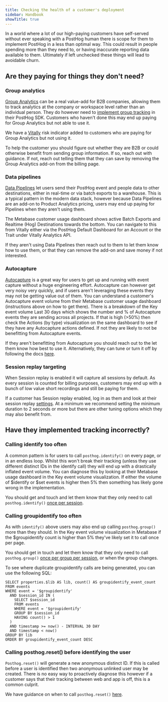 ```yaml
---
title: Checking the health of a customer's deployment
sidebar: Handbook
showTitle: true
---
```


In a world where a lot of our high-paying customers have self-served without 
ever speaking with a PostHog human there is scope for them to implement PostHog 
in a less than optimal way.  This could result in people spending more than they
need to, or having inaccurate reporting data available to them.  Ultimately if 
left unchecked these things will lead to avoidable churn.

## Are they paying for things they don't need?

### Group analytics

[Group Analytics](/docs/product-analytics/group-analytics) can be a real value-add for B2B companies, allowing them to track
analytics at the company or workspace level rather than an individual person.  They 
do however need to [implement group tracking](/docs/product-analytics/group-analytics#how-to-create-groups) in their PostHog SDK.  Customers who haven't 
done this may end up paying for Group Analytics but not able to use it.

We have a [Vitally](https://posthog.vitally-eu.io/) risk indicator added to customers who are paying for Group Analytics 
but not using it.  

To help the customer you should figure out whether they are B2B or could otherwise benefit
from sending group information.  If so, reach out with guidance.  If not, reach out telling 
them that they can save by removing the Group Analytics add-on from the billing page.

### Data pipelines

[Data Pipelines](/docs/cdp) let users send their PostHog event and people data to other destinations, either in real-time or via batch exports to a warehouse.  This is a typical pattern in the modern data stack, however because Data Pipelines are an add-on to Product Analytics pricing, users may end up paying for Pipelines when they aren't using them.

The Metabase customer usage dashboard shows active Batch Exports and Realtime (Hog) Destinations towards the bottom.  You can navigate to this from Vitally either via the PostHog Default Dashboard for an Account or the Trait under Vitally Analytics API.

If they aren't using Data Pipelines then reach out to them to let them know how to use them, or that they can remove the add-on and save money if not interested.

### Autocapture

[Autocapture](/docs/product-analytics/autocapture) is a great way for users to get up and running with event capture without a huge engineering effort.  Autocapture can however get very noisy very quickly, and if users aren't leveraging these events they may not be getting value out of them.  You can understand a customer's Autocapture event volume from their Metabase customer usage dashboard (instructions above on how to get there).  There is a breakdown of the Key event volume Last 30 days which shows the number and % of Autocapture events they are sending across all projects.  If that is high (>50%) then check the Actions (by type) visualization on the same dashboard to see if they have any Autocapture actions defined.  If not they are likely to not be benefitting from Autocapture events.

If they aren't benefitting from Autocapture you should reach out to the let them know how best to use it.  Alternatively, they can tune or turn it off by following the docs [here](/docs/product-analytics/autocapture#configuring-autocapture).

### Session replay targeting

When Session replay is enabled it will capture all sessions by default.  As every session is counted for billing purposes, customers may end up with a bunch of low value short recordings and still be paying for them.

If a customer has Session replay enabled, log in as them and look at their session replay [settings](/docs/session-replay/how-to-control-which-sessions-you-record).  At a minimum we recommend setting the minimum duration to 2 seconds or more but there are other tuning options which they may also benefit from.

## Have they implemented tracking incorrectly?

### Calling identify too often

A common pattern is for users to call `posthog.identify()` on every page, or in an endless loop.  Whilst this won't break their tracking (unless they use different distinct IDs in the identify call) they will end up with a drastically inflated event volume.  You can diagnose this by looking at their Metabase usage dashboard in the Key event volume visualization.  If either the volume of $identify or $set events is higher then 5% then something has likely gone wrong in the implementation.

You should get and touch and let them know that they only need to call `posthog.identify()` [once per session](/docs/product-analytics/identify#best-practices-when-using-identify).

### Calling groupidentify too often

As with `identify()` above users may also end up calling `posthog.group()` more than they should.  In the Key event volume visualization in Metabase if the $groupidentify count is higher than 5% they've likely set it to call once per page.  

You should get in touch and let them know that they only need to call `posthog.group()` [once per group per session](/docs/product-analytics/group-analytics#how-to-create-groups), or when the group changes.

To see where duplicate groupidentify calls are being generated, you can use the following SQL:

```
SELECT properties.$lib AS lib, count() AS groupidentify_event_count
FROM events
WHERE event = '$groupidentify'
  AND $session_id IN (
    SELECT $session_id
    FROM events
    WHERE event = '$groupidentify'
    GROUP BY $session_id
    HAVING count() > 1
  )
  AND timestamp >= now() - INTERVAL 30 DAY
  AND timestamp < now()
GROUP BY lib
ORDER BY groupidentify_event_count DESC
```

### Calling posthog.reset() before identifying the user

`Posthog.reset()` will generate a new anonymous distinct ID.  If this is called before a user is identified then two anonymous unlinked user may be created.  There is no easy way to proactively diagnose this however if a customer says that their tracking between web and app is off, this is a common culprit.

We have guidance on when to call `posthog.reset()` [here](/docs/libraries/js/features#resetting-a-user).
